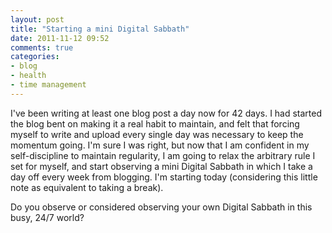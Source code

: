 ```yaml
---
layout: post
title: "Starting a mini Digital Sabbath"
date: 2011-11-12 09:52
comments: true
categories:
- blog
- health
- time management
---
```

I've been writing at least one blog post a day now for 42 days. I had started the blog bent on making it a real habit to maintain, and felt that forcing myself to write and upload every single day was necessary to keep the momentum going. I'm sure I was right, but now that I am confident in my self-discipline to maintain regularity, I am going to relax the arbitrary rule I set for myself, and start observing a mini Digital Sabbath in which I take a day off every week from blogging. I'm starting today (considering this little note as equivalent to taking a break).

Do you observe or considered observing your own Digital Sabbath in this busy, 24/7 world?
